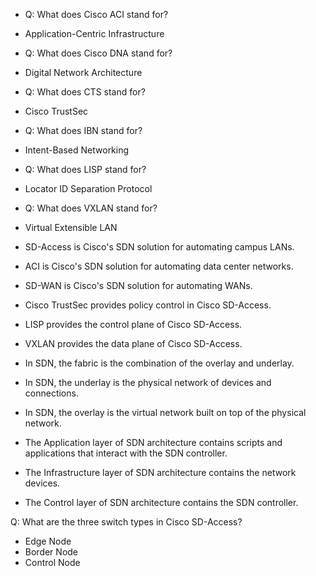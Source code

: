 - Q: What does Cisco ACI stand for?
- Application-Centric Infrastructure
- Q: What does Cisco DNA stand for?
- Digital Network Architecture
- Q: What does CTS stand for?
- Cisco TrustSec
- Q: What does IBN stand for?
- Intent-Based Networking
- Q: What does LISP stand for?
- Locator ID Separation Protocol
- Q: What does VXLAN stand for?
- Virtual Extensible LAN

- SD-Access is Cisco's SDN solution for automating campus LANs.
- ACI is Cisco's SDN solution for automating data center networks.
- SD-WAN is Cisco's SDN solution for automating WANs.

- Cisco TrustSec provides policy control in Cisco SD-Access.
- LISP provides the control plane of Cisco SD-Access.
- VXLAN provides the data plane of Cisco SD-Access.

- In SDN, the fabric is the combination of the overlay and underlay.
- In SDN, the underlay is the physical network of devices and connections.
- In SDN, the overlay is the virtual network built on top of the physical network.

- The Application layer of SDN architecture contains scripts and applications that interact with the SDN controller.
- The Infrastructure layer of SDN architecture contains the network devices.
- The Control layer of SDN architecture contains the SDN controller.

Q: What are the three switch types in Cisco SD-Access?
- Edge Node
- Border Node
- Control Node

